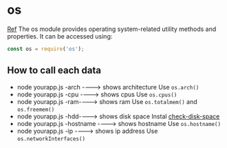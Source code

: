 # os
[Ref](https://nodejs.org/dist/latest-v14.x/docs/api/os.html)
The os module provides operating system-related utility methods and properties. It can be accessed using:
```js
const os = require('os');
```

## How to call each data
- node yourapp.js -arch ----> shows architecture
Use `os.arch()`
- node yourapp.js -cpu ----> shows cpus
Use `os.cpus()`
- node yourapp.js -ram----> shows ram
Use `os.totalmem()` and `os.freemem()`
- node yourapp.js -hdd----> shows disk space
Instal [check-disk-space](https://www.npmjs.com/package/check-disk-space)
- node yourapp.js -hostname ----> shows hostname
Use `os.hostname()`
- node yourapp.js -ip ----> shows ip address
Use `os.networkInterfaces()`